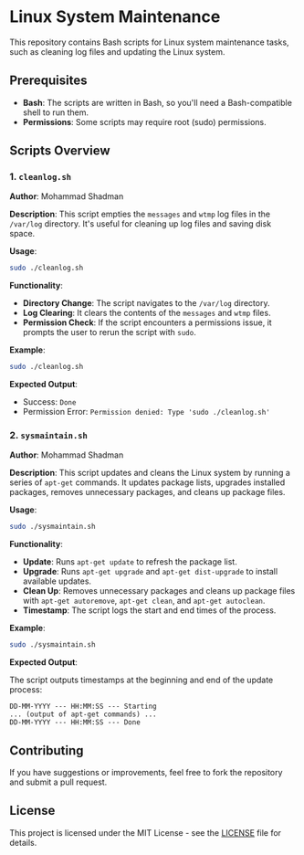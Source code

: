 # Linux System Maintenance

This repository contains Bash scripts for Linux system maintenance tasks, such as cleaning log files and updating the Linux system.

## Prerequisites

- **Bash**: The scripts are written in Bash, so you'll need a Bash-compatible shell to run them.
- **Permissions**: Some scripts may require root (sudo) permissions.

## Scripts Overview

### 1. `cleanlog.sh`

**Author**: Mohammad Shadman

**Description**: This script empties the `messages` and `wtmp` log files in the `/var/log` directory. It's useful for cleaning up log files and saving disk space.

**Usage**:

```bash
sudo ./cleanlog.sh
```

**Functionality**:

- **Directory Change**: The script navigates to the `/var/log` directory.
- **Log Clearing**: It clears the contents of the `messages` and `wtmp` files.
- **Permission Check**: If the script encounters a permissions issue, it prompts the user to rerun the script with `sudo`.

**Example**:

```bash
sudo ./cleanlog.sh
```

**Expected Output**:

- Success: `Done`
- Permission Error: `Permission denied: Type 'sudo ./cleanlog.sh'`

### 2. `sysmaintain.sh`

**Author**: Mohammad Shadman

**Description**: This script updates and cleans the Linux system by running a series of `apt-get` commands. It updates package lists, upgrades installed packages, removes unnecessary packages, and cleans up package files.

**Usage**:

```bash
sudo ./sysmaintain.sh
```

**Functionality**:

- **Update**: Runs `apt-get update` to refresh the package list.
- **Upgrade**: Runs `apt-get upgrade` and `apt-get dist-upgrade` to install available updates.
- **Clean Up**: Removes unnecessary packages and cleans up package files with `apt-get autoremove`, `apt-get clean`, and `apt-get autoclean`.
- **Timestamp**: The script logs the start and end times of the process.

**Example**:

```bash
sudo ./sysmaintain.sh
```

**Expected Output**:

The script outputs timestamps at the beginning and end of the update process:

```
DD-MM-YYYY --- HH:MM:SS --- Starting
... (output of apt-get commands) ...
DD-MM-YYYY --- HH:MM:SS --- Done
```

## Contributing

If you have suggestions or improvements, feel free to fork the repository and submit a pull request.

## License

This project is licensed under the MIT License - see the [LICENSE](LICENSE) file for details.
